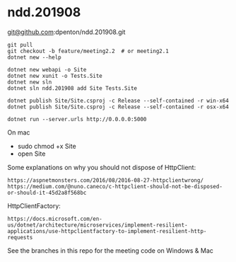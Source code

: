 # ndd.201908

git@github.com:dpenton/ndd.201908.git

```
git pull
git checkout -b feature/meeting2.2	# or meeting2.1
dotnet new --help

dotnet new webapi -o Site
dotnet new xunit -o Tests.Site
dotnet new sln
dotnet sln ndd.201908 add Site Tests.Site

dotnet publish Site/Site.csproj -c Release --self-contained -r win-x64
dotnet publish Site/Site.csproj -c Release --self-contained -r osx-x64

dotnet run --server.urls http://0.0.0.0:5000
```

On mac
* sudo chmod +x Site
* open Site

Some explanations on why you should not dispose of HttpClient:
```
https://aspnetmonsters.com/2016/08/2016-08-27-httpclientwrong/
https://medium.com/@nuno.caneco/c-httpclient-should-not-be-disposed-or-should-it-45d2a8f568bc
```

HttpClientFactory:
```
https://docs.microsoft.com/en-us/dotnet/architecture/microservices/implement-resilient-applications/use-httpclientfactory-to-implement-resilient-http-requests
```

See the branches in this repo for the meeting code on Windows & Mac
